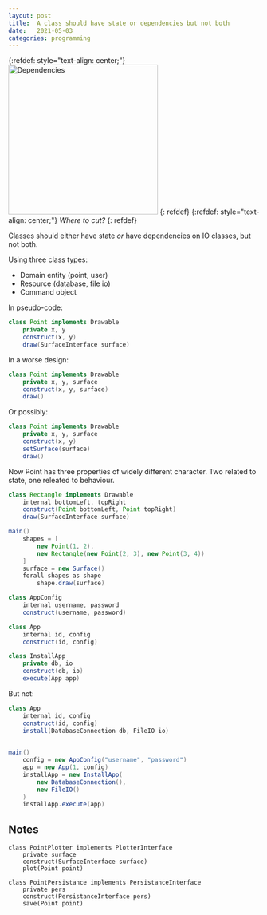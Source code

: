 ```yaml
---
layout: post
title:  A class should have state or dependencies but not both
date:   2021-05-03
categories: programming
---
```


{:refdef: style="text-align: center;"}
<img src="{{ site.url }}/assets/img/scissors.png" alt="Dependencies" height="300px"/>
{: refdef}
{:refdef: style="text-align: center;"}
*Where to cut?*
{: refdef}

Classes should either have state _or_ have dependencies on IO classes, but not both.

Using three class types:

* Domain entity (point, user)
* Resource (database, file io)
* Command object

In pseudo-code:

```java
class Point implements Drawable
    private x, y
    construct(x, y)
    draw(SurfaceInterface surface)
```

In a worse design:

```java
class Point implements Drawable
    private x, y, surface
    construct(x, y, surface)
    draw()
```

Or possibly:

```java
class Point implements Drawable
    private x, y, surface
    construct(x, y)
    setSurface(surface)
    draw()
```

Now Point has three properties of widely different character. Two related to state, one releated to behaviour.

```java
class Rectangle implements Drawable
    internal bottomLeft, topRight
    construct(Point bottomLeft, Point topRight)
    draw(SurfaceInterface surface)

main()
    shapes = [
        new Point(1, 2),
        new Rectangle(new Point(2, 3), new Point(3, 4))
    ]
    surface = new Surface()
    forall shapes as shape
        shape.draw(surface)
```

```java
class AppConfig
    internal username, password
    construct(username, password)

class App
    internal id, config
    construct(id, config)

class InstallApp
    private db, io
    construct(db, io)
    execute(App app)
```

But not:

```java
class App
    internal id, config
    construct(id, config)
    install(DatabaseConnection db, FileIO io)
    
```

```java
main()
    config = new AppConfig("username", "password")
    app = new App(1, config)
    installApp = new InstallApp(
        new DatabaseConnection(),
        new FileIO()
    )
    installApp.execute(app)
```

## Notes

```
class PointPlotter implements PlotterInterface
    private surface
    construct(SurfaceInterface surface)
    plot(Point point)

class PointPersistance implements PersistanceInterface
    private pers
    construct(PersistanceInterface pers)
    save(Point point)
```
